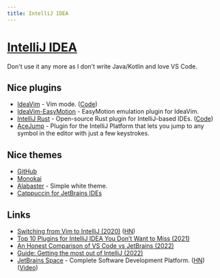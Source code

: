 ```yaml
---
title: IntelliJ IDEA
---
```


# [IntelliJ IDEA](https://www.jetbrains.com/idea/)

Don't use it any more as I don't write Java/Kotlin and love VS Code.

## Nice plugins

- [IdeaVim](https://plugins.jetbrains.com/plugin/164-ideavim) - Vim mode. ([Code](https://github.com/JetBrains/ideavim))
- [IdeaVim-EasyMotion](https://github.com/AlexPl292/IdeaVim-EasyMotion) - EasyMotion emulation plugin for IdeaVim.
- [IntelliJ Rust](https://intellij-rust.github.io/) - Open-source Rust plugin for IntelliJ-based IDEs. ([Code](https://github.com/intellij-rust/intellij-rust))
- [AceJump](https://github.com/acejump/AceJump) - Plugin for the IntelliJ Platform that lets you jump to any symbol in the editor with just a few keystrokes.

## Nice themes

- [GitHub](https://github.com/bhushan/github-theme-for-jetbrains)
- [Monokai](https://darekkay.com/blog/monokai-theme-intellij/)
- [Alabaster](https://github.com/tonsky/intellij-alabaster) - Simple white theme.
- [Catppuccin for JetBrains IDEs](https://github.com/catppuccin/jetbrains)

## Links

- [Switching from Vim to IntelliJ (2020)](https://browntreelabs.com/from-vim-to-intellij/) ([HN](https://news.ycombinator.com/item?id=24998260))
- [Top 10 Plugins for IntelliJ IDEA You Don’t Want to Miss (2021)](https://blog.jetbrains.com/idea/2021/05/top-10-plugins-for-intellij-idea/)
- [An Honest Comparison of VS Code vs JetBrains (2022)](https://blankly.finance/vscode-vs-jetbrains/)
- [Guide: Getting the most out of IntelliJ (2022)](https://www.reddit.com/r/rust/comments/sqy10t/guide_getting_the_most_out_of_intellij/)
- [JetBrains Space](https://www.jetbrains.com/space/) - Complete Software Development Platform. ([HN](https://news.ycombinator.com/item?id=32700615)) ([Video](https://www.youtube.com/watch?v=utW0-mMYUL4))
